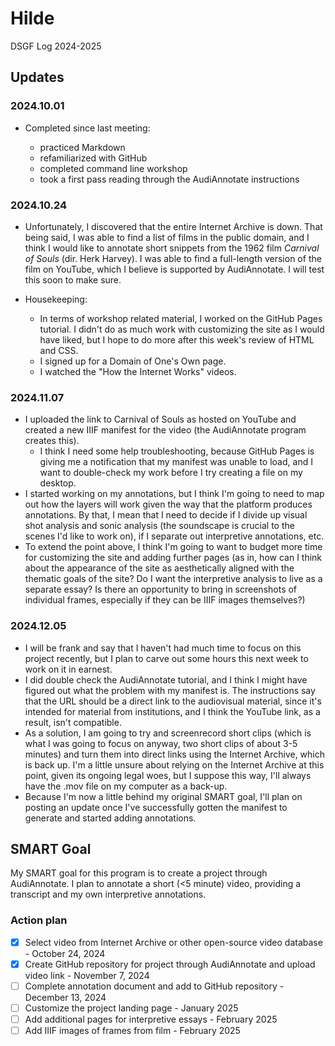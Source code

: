 # Hilde

DSGF Log 2024-2025

## Updates

### 2024.10.01
- Completed since last meeting:
  
    - practiced Markdown
    - refamiliarized with GitHub
    - completed command line workshop
    - took a first pass reading through the AudiAnnotate instructions

### 2024.10.24
- Unfortunately, I discovered that the entire Internet Archive is down. That being said, I was able to find a list of films in the public domain, and I think I would like to annotate short snippets from the 1962 film _Carnival of Souls_ (dir. Herk Harvey). I was able to find a full-length version of the film on YouTube, which I believe is supported by AudiAnnotate. I will test this soon to make sure. 

- Housekeeping:

    - In terms of workshop related material, I worked on the GitHub Pages tutorial. I didn't do as much work with customizing the site as I would have liked, but I hope to do more after this week's review of HTML and CSS.
    - I signed up for a Domain of One's Own page.
    - I watched the "How the Internet Works" videos.
 
### 2024.11.07
- I uploaded the link to Carnival of Souls as hosted on YouTube and created a new IIIF manifest for the video (the AudiAnnotate program creates this).
    - I think I need some help troubleshooting, because GitHub Pages is giving me a notification that my manifest was unable to load, and I want to double-check my work before I try creating a file on my desktop. 
- I started working on my annotations, but I think I'm going to need to map out how the layers will work given the way that the platform produces annotations. By that, I mean that I need to decide if I divide up visual shot analysis and sonic analysis (the soundscape is crucial to the scenes I'd like to work on), if I separate out interpretive annotations, etc.
- To extend the point above, I think I'm going to want to budget more time for customizing the site and adding further pages (as in, how can I think about the appearance of the site as aesthetically aligned with the thematic goals of the site? Do I want the interpretive analysis to live as a separate essay? Is there an opportunity to bring in screenshots of individual frames, especially if they can be IIIF images themselves?)

### 2024.12.05
- I will be frank and say that I haven't had much time to focus on this project recently, but I plan to carve out some hours this next week to work on it in earnest.
- I did double check the AudiAnnotate tutorial, and I think I might have figured out what the problem with my manifest is. The instructions say that the URL should be a direct link to the audiovisual material, since it's intended for material from institutions, and I think the YouTube link, as a result, isn't compatible. 
- As a solution, I am going to try and screenrecord short clips (which is what I was going to focus on anyway, two short clips of about 3-5 minutes) and turn them into direct links using the Internet Archive, which is back up. I'm a little unsure about relying on the Internet Archive at this point, given its ongoing legal woes, but I suppose this way, I'll always have the .mov file on my computer as a back-up. 
- Because I'm now a little behind my original SMART goal, I'll plan on posting an update once I've successfully gotten the manifest to generate and started adding annotations.


## SMART Goal

My SMART goal for this program is to create a project through AudiAnnotate. I plan to annotate a short (<5 minute) video, providing a transcript and my own interpretive annotations.


### Action plan

- [X] Select video from Internet Archive or other open-source video database - October 24, 2024
- [X] Create GitHub repository for project through AudiAnnotate and upload video link - November 7, 2024
- [ ] Complete annotation document and add to GitHub repository - December 13, 2024
- [ ] Customize the project landing page - January 2025
- [ ] Add additional pages for interpretive essays - February 2025
- [ ] Add IIIF images of frames from film - February 2025
